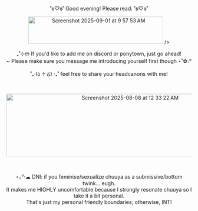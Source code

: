 <p align="center">˚ʚ♡ɞ˚ Good evening! Please read: ˚ʚ♡ɞ˚<br/></p>
<p align="center"><img width="366" height="74" alt="Screenshot 2025-09-01 at 9 57 53 AM" src="https://github.com/user-attachments/assets/b53b069a-853a-419a-b652-14ab899eb26f" />
/>
</p>

<p align="center">₊˚⊹ᰔ If you'd like to add me on discord or ponytown, just go ahead!<br/>~ Please make sure you message me introducing yourself first though ⋆˚✿˖°<br/><br/>˚₊‧꒰ა ♱ ໒꒱ ‧₊˚ feel free to share your headcanons with me!</p><br/>

<p align="center"><img width="657" height="170" alt="Screenshot 2025-08-08 at 12 33 22 AM" src="https://github.com/user-attachments/assets/20504050-4bc1-42db-bf52-26d0c34eb1e1" /></p><br/>

<p align="center">⋆｡°·☁︎ DNI: if you feminise/sexualize chuuya as a submissive/bottom twink... eugh.<br/>It makes me HIGHLY uncomfortable because I strongly resonate chuuya so I take it a bit personal.<br/>That's just my personal friendly boundaries; otherwise, INT!</p>
